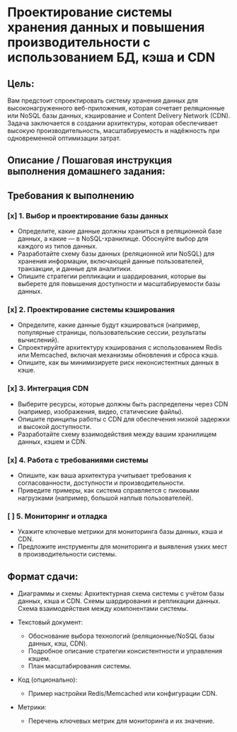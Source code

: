 # Проектирование системы хранения данных и повышения производительности с использованием БД, кэша и CDN

## Цель:
Вам предстоит спроектировать систему хранения данных для высоконагруженного веб-приложения, которая сочетает реляционные или NoSQL базы данных, кэширование и Content Delivery Network (CDN). Задача заключается в создании архитектуры, которая обеспечивает высокую производительность, масштабируемость и надёжность при одновременной оптимизации затрат.

## Описание / Пошаговая инструкция выполнения домашнего задания:
## Требования к выполнению


### [x] 1. Выбор и проектирование базы данных
* Определите, какие данные должны храниться в реляционной базе данных, а какие — в NoSQL-хранилище. Обоснуйте выбор для каждого из типов данных.
* Разработайте схему базы данных (реляционной или NoSQL) для хранения информации, включающей данные пользователей, транзакции, и данные для аналитики.
* Опишите стратегии репликации и шардирования, которые вы выберете для повышения доступности и масштабируемости базы данных.

### [x] 2. Проектирование системы кэширования
* Определите, какие данные будут кэшироваться (например, популярные страницы, пользовательские сессии, результаты вычислений).
* Спроектируйте архитектуру кэширования с использованием Redis или Memcached, включая механизмы обновления и сброса кэша.
* Опишите, как вы минимизируете риск неконсистентных данных в кэше.

### [x] 3. Интеграция CDN
* Выберите ресурсы, которые должны быть распределены через CDN (например, изображения, видео, статические файлы).
* Опишите принципы работы с CDN для обеспечения низкой задержки и высокой доступности.
* Разработайте схему взаимодействия между вашим хранилищем данных, кэшем и CDN.

### [x] 4. Работа с требованиями системы
* Опишите, как ваша архитектура учитывает требования к согласованности, доступности и производительности.
* Приведите примеры, как система справляется с пиковыми нагрузками (например, большой наплыв пользователей).

### [ ] 5. Мониторинг и отладка
* Укажите ключевые метрики для мониторинга базы данных, кэша и CDN.
* Предложите инструменты для мониторинга и выявления узких мест в производительности системы.

## Формат сдачи:
* Диаграммы и схемы:
Архитектурная схема системы с учётом базы данных, кэша и CDN.
Схемы шардирования и репликации данных.
Схема взаимодействия между компонентами системы.

* Текстовый документ:
  * Обоснование выбора технологий (реляционные/NoSQL базы данных, кэш, CDN).
  * Подробное описание стратегии консистентности и управления кэшем.
  * План масштабирования системы.
* Код (опционально):
  * Пример настройки Redis/Memcached или конфигурации CDN.
* Метрики:
  * Перечень ключевых метрик для мониторинга и их значение.
